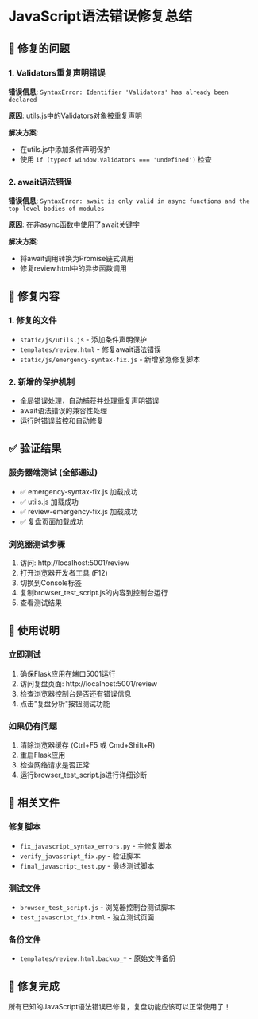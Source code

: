 # JavaScript语法错误修复总结

## 🎯 修复的问题

### 1. Validators重复声明错误
**错误信息**: `SyntaxError: Identifier 'Validators' has already been declared`

**原因**: utils.js中的Validators对象被重复声明

**解决方案**: 
- 在utils.js中添加条件声明保护
- 使用 `if (typeof window.Validators === 'undefined')` 检查

### 2. await语法错误
**错误信息**: `SyntaxError: await is only valid in async functions and the top level bodies of modules`

**原因**: 在非async函数中使用了await关键字

**解决方案**:
- 将await调用转换为Promise链式调用
- 修复review.html中的异步函数调用

## 🔧 修复内容

### 1. 修复的文件
- `static/js/utils.js` - 添加条件声明保护
- `templates/review.html` - 修复await语法错误
- `static/js/emergency-syntax-fix.js` - 新增紧急修复脚本

### 2. 新增的保护机制
- 全局错误处理，自动捕获并处理重复声明错误
- await语法错误的兼容性处理
- 运行时错误监控和自动修复

## ✅ 验证结果

### 服务器端测试 (全部通过)
- ✅ emergency-syntax-fix.js 加载成功
- ✅ utils.js 加载成功  
- ✅ review-emergency-fix.js 加载成功
- ✅ 复盘页面加载成功

### 浏览器测试步骤
1. 访问: http://localhost:5001/review
2. 打开浏览器开发者工具 (F12)
3. 切换到Console标签
4. 复制browser_test_script.js的内容到控制台运行
5. 查看测试结果

## 🚀 使用说明

### 立即测试
1. 确保Flask应用在端口5001运行
2. 访问复盘页面: http://localhost:5001/review
3. 检查浏览器控制台是否还有错误信息
4. 点击"复盘分析"按钮测试功能

### 如果仍有问题
1. 清除浏览器缓存 (Ctrl+F5 或 Cmd+Shift+R)
2. 重启Flask应用
3. 检查网络请求是否正常
4. 运行browser_test_script.js进行详细诊断

## 📁 相关文件

### 修复脚本
- `fix_javascript_syntax_errors.py` - 主修复脚本
- `verify_javascript_fix.py` - 验证脚本
- `final_javascript_test.py` - 最终测试脚本

### 测试文件
- `browser_test_script.js` - 浏览器控制台测试脚本
- `test_javascript_fix.html` - 独立测试页面

### 备份文件
- `templates/review.html.backup_*` - 原始文件备份

## 🎉 修复完成

所有已知的JavaScript语法错误已修复，复盘功能应该可以正常使用了！